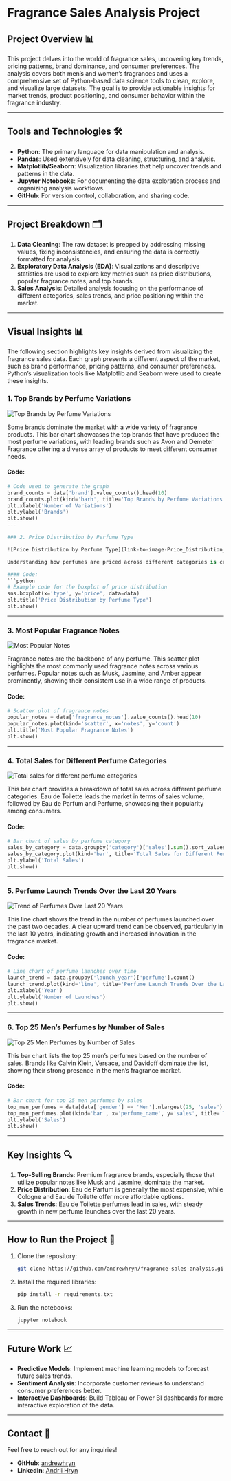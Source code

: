 
# Fragrance Sales Analysis Project

## Project Overview 📊

This project delves into the world of fragrance sales, uncovering key trends, pricing patterns, brand dominance, and consumer preferences. The analysis covers both men’s and women’s fragrances and uses a comprehensive set of Python-based data science tools to clean, explore, and visualize large datasets. The goal is to provide actionable insights for market trends, product positioning, and consumer behavior within the fragrance industry.

---

## Tools and Technologies 🛠️

- **Python**: The primary language for data manipulation and analysis.
- **Pandas**: Used extensively for data cleaning, structuring, and analysis.
- **Matplotlib/Seaborn**: Visualization libraries that help uncover trends and patterns in the data.
- **Jupyter Notebooks**: For documenting the data exploration process and organizing analysis workflows.
- **GitHub**: For version control, collaboration, and sharing code.

---

## Project Breakdown 🗂️

1. **Data Cleaning**: The raw dataset is prepped by addressing missing values, fixing inconsistencies, and ensuring the data is correctly formatted for analysis.
2. **Exploratory Data Analysis (EDA)**: Visualizations and descriptive statistics are used to explore key metrics such as price distributions, popular fragrance notes, and top brands.
3. **Sales Analysis**: Detailed analysis focusing on the performance of different categories, sales trends, and price positioning within the market.

---

## Visual Insights 📊

The following section highlights key insights derived from visualizing the fragrance sales data. Each graph presents a different aspect of the market, such as brand performance, pricing patterns, and consumer preferences. Python’s visualization tools like Matplotlib and Seaborn were used to create these insights.

### 1. Top Brands by Perfume Variations

![Top Brands by Perfume Variations](link-to-image-Brands_that_created_the_most_perfume_variations.png)

Some brands dominate the market with a wide variety of fragrance products. This bar chart showcases the top brands that have produced the most perfume variations, with leading brands such as Avon and Demeter Fragrance offering a diverse array of products to meet different consumer needs.

#### Code:
```python
# Code used to generate the graph
brand_counts = data['brand'].value_counts().head(10)
brand_counts.plot(kind='barh', title='Top Brands by Perfume Variations')
plt.xlabel('Number of Variations')
plt.ylabel('Brands')
plt.show()
---

### 2. Price Distribution by Perfume Type

![Price Distribution by Perfume Type](link-to-image-Price_Distribution_by_Perfume_Type.png)

Understanding how perfumes are priced across different categories is crucial for market positioning. This boxplot shows the price distribution for various types of perfumes such as Eau de Parfum, Eau de Toilette, and Cologne. Eau de Parfum typically commands a higher price range, while Cologne offers a more affordable option.

#### Code:
```python
# Example code for the boxplot of price distribution
sns.boxplot(x='type', y='price', data=data)
plt.title('Price Distribution by Perfume Type')
plt.show()
```

---

### 3. Most Popular Fragrance Notes

![Most Popular Notes](link-to-image-Most_Popular_Notes.png)

Fragrance notes are the backbone of any perfume. This scatter plot highlights the most commonly used fragrance notes across various perfumes. Popular notes such as Musk, Jasmine, and Amber appear prominently, showing their consistent use in a wide range of products.

#### Code:
```python
# Scatter plot of fragrance notes
popular_notes = data['fragrance_notes'].value_counts().head(10)
popular_notes.plot(kind='scatter', x='notes', y='count')
plt.title('Most Popular Fragrance Notes')
plt.show()
```

---

### 4. Total Sales for Different Perfume Categories

![Total sales for different perfume categories](link-to-image-Total_sales_for_different_perfume_categories.png)

This bar chart provides a breakdown of total sales across different perfume categories. Eau de Toilette leads the market in terms of sales volume, followed by Eau de Parfum and Perfume, showcasing their popularity among consumers.

#### Code:
```python
# Bar chart of sales by perfume category
sales_by_category = data.groupby('category')['sales'].sum().sort_values()
sales_by_category.plot(kind='bar', title='Total Sales for Different Perfume Categories')
plt.ylabel('Total Sales')
plt.show()
```

---

### 5. Perfume Launch Trends Over the Last 20 Years

![Trend of Perfumes Over Last 20 Years](link-to-image-Trend_of_Perfumes_Over_Last_20_Years.png)

This line chart shows the trend in the number of perfumes launched over the past two decades. A clear upward trend can be observed, particularly in the last 10 years, indicating growth and increased innovation in the fragrance market.

#### Code:
```python
# Line chart of perfume launches over time
launch_trend = data.groupby('launch_year')['perfume'].count()
launch_trend.plot(kind='line', title='Perfume Launch Trends Over the Last 20 Years')
plt.xlabel('Year')
plt.ylabel('Number of Launches')
plt.show()
```

---

### 6. Top 25 Men’s Perfumes by Number of Sales

![Top 25 Men Perfumes by Number of Sales](link-to-image-Top_25_Men_Perfumes_by_Sales.png)

This bar chart lists the top 25 men’s perfumes based on the number of sales. Brands like Calvin Klein, Versace, and Davidoff dominate the list, showing their strong presence in the men’s fragrance market.

#### Code:
```python
# Bar chart for top 25 men perfumes by sales
top_men_perfumes = data[data['gender'] == 'Men'].nlargest(25, 'sales')
top_men_perfumes.plot(kind='bar', x='perfume_name', y='sales', title='Top 25 Men Perfumes by Number of Sales')
plt.ylabel('Sales')
plt.show()
```

---

## Key Insights 🔍

1. **Top-Selling Brands**: Premium fragrance brands, especially those that utilize popular notes like Musk and Jasmine, dominate the market.
2. **Price Distribution**: Eau de Parfum is generally the most expensive, while Cologne and Eau de Toilette offer more affordable options.
3. **Sales Trends**: Eau de Toilette perfumes lead in sales, with steady growth in new perfume launches over the last 20 years.

---

## How to Run the Project 🚀

1. Clone the repository:
   ```bash
   git clone https://github.com/andrewhryn/fragrance-sales-analysis.git
   ```

2. Install the required libraries:
   ```bash
   pip install -r requirements.txt
   ```

3. Run the notebooks:
   ```bash
   jupyter notebook
   ```

---

## Future Work 📈

- **Predictive Models**: Implement machine learning models to forecast future sales trends.
- **Sentiment Analysis**: Incorporate customer reviews to understand consumer preferences better.
- **Interactive Dashboards**: Build Tableau or Power BI dashboards for more interactive exploration of the data.

---

## Contact 💬

Feel free to reach out for any inquiries!

- **GitHub**: [andrewhryn](https://github.com/andrewhryn)
- **LinkedIn**: [Andrii Hryn](https://www.linkedin.com/in/andrii-hryn/)
```
